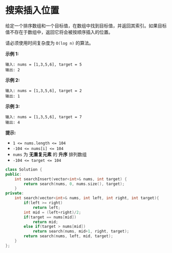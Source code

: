 # 搜索插入位置

给定一个排序数组和一个目标值，在数组中找到目标值，并返回其索引。如果目标值不存在于数组中，返回它将会被按顺序插入的位置。

请必须使用时间复杂度为 `O(log n)` 的算法。

 

**示例 1:**

```
输入: nums = [1,3,5,6], target = 5
输出: 2
```

**示例 2:**

```
输入: nums = [1,3,5,6], target = 2
输出: 1
```

**示例 3:**

```
输入: nums = [1,3,5,6], target = 7
输出: 4
```

 

**提示:**

- `1 <= nums.length <= 104`
- `-104 <= nums[i] <= 104`
- `nums` 为 **无重复元素** 的 **升序** 排列数组
- `-104 <= target <= 104`



```cpp
class Solution {
public:
    int searchInsert(vector<int>& nums, int target) {
        return search(nums, 0, nums.size(), target);
    }
private:
    int search(vector<int>& nums, int left, int right, int target){
        if(left >= right)
            return left;
        int mid = (left+right)/2;
        if(target == nums[mid])
            return mid;
        else if(target > nums[mid])
            return search(nums, mid+1, right, target);
        return search(nums, left, mid, target);
    }
};
```

